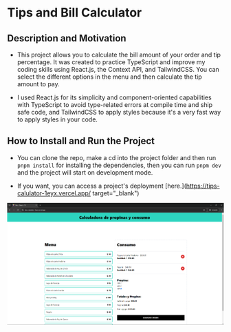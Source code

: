# Tips and Bill Calculator

## Description and Motivation

- This project allows you to calculate the bill amount of your order and tip percentage. It was created to practice TypeScript and improve my coding skills using React.js, the Context API, and TailwindCSS. You can select the different options in the menu and then calculate the tip amount to pay.

- I used React.js for its simplicity and component-oriented capabilities with TypeScript to avoid type-related errors at compile time and ship safe code, and TailwindCSS to apply styles because it's a very fast way to apply styles in your code.

## How to Install and Run the Project

- You can clone the repo, make a cd into the project folder and then run `pnpm install` for installing the dependencies, then you can run `pnpm dev` and the project will start on development mode.

- If you want, you can access a project's deployment [here.](https://tips-calulator-1eyx.vercel.app/ target="_blank")

![Tips Calculator main image](./public/img/Tips%20Calculator.png 'Tips Calculator main image')
